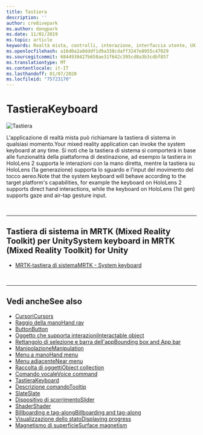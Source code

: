 ```yaml
---
title: Tastiera
description: ''
author: cre8ivepark
ms.author: dongpark
ms.date: 11/01/2019
ms.topic: article
keywords: Realtà mista, controlli, interazione, interfaccia utente, UX
ms.openlocfilehash: a16d0a2a8dddf1d9a338cdaff3247e8955c47029
ms.sourcegitcommit: 6844930427b658ae31f642c395cd8a3b3cdbf857
ms.translationtype: MT
ms.contentlocale: it-IT
ms.lasthandoff: 01/07/2020
ms.locfileid: "75723170"
---
```

# <a name="keyboard"></a><span data-ttu-id="c916c-103">Tastiera</span><span class="sxs-lookup"><span data-stu-id="c916c-103">Keyboard</span></span>

![Tastiera](images/UX/UX_Hero_Keyboard.jpg)

<span data-ttu-id="c916c-105">L'applicazione di realtà mista può richiamare la tastiera di sistema in qualsiasi momento.</span><span class="sxs-lookup"><span data-stu-id="c916c-105">Your mixed reality application can invoke the system keyboard at any time.</span></span> <span data-ttu-id="c916c-106">Si noti che la tastiera di sistema si comporterà in base alle funzionalità della piattaforma di destinazione, ad esempio la tastiera in HoloLens 2 supporta le interazioni con la mano diretta, mentre la tastiera su HoloLens (1a generazione) supporta lo sguardo e l'input del movimento del tocco aereo.</span><span class="sxs-lookup"><span data-stu-id="c916c-106">Note that the system keyboard will behave according to the target platform's capabilities, for example the keyboard on HoloLens 2 supports direct hand interactions, while the keyboard on HoloLens (1st gen) supports gaze and air-tap gesture input.</span></span>


<br>

---

## <a name="system-keyboard-in-mrtk-mixed-reality-toolkit-for-unity"></a><span data-ttu-id="c916c-107">Tastiera di sistema in MRTK (Mixed Reality Toolkit) per Unity</span><span class="sxs-lookup"><span data-stu-id="c916c-107">System keyboard in MRTK (Mixed Reality Toolkit) for Unity</span></span>

* [<span data-ttu-id="c916c-108">MRTK-tastiera di sistema</span><span class="sxs-lookup"><span data-stu-id="c916c-108">MRTK - System keyboard</span></span>](https://microsoft.github.io/MixedRealityToolkit-Unity/Documentation/README_SystemKeyboard.html)

<br>

---

## <a name="see-also"></a><span data-ttu-id="c916c-109">Vedi anche</span><span class="sxs-lookup"><span data-stu-id="c916c-109">See also</span></span>

* [<span data-ttu-id="c916c-110">Cursori</span><span class="sxs-lookup"><span data-stu-id="c916c-110">Cursors</span></span>](cursors.md)
* [<span data-ttu-id="c916c-111">Raggio della mano</span><span class="sxs-lookup"><span data-stu-id="c916c-111">Hand ray</span></span>](point-and-commit.md)
* [<span data-ttu-id="c916c-112">Button</span><span class="sxs-lookup"><span data-stu-id="c916c-112">Button</span></span>](button.md)
* [<span data-ttu-id="c916c-113">Oggetto che supporta interazioni</span><span class="sxs-lookup"><span data-stu-id="c916c-113">Interactable object</span></span>](interactable-object.md)
* [<span data-ttu-id="c916c-114">Rettangolo di selezione e barra dell'app</span><span class="sxs-lookup"><span data-stu-id="c916c-114">Bounding box and App bar</span></span>](app-bar-and-bounding-box.md)
* [<span data-ttu-id="c916c-115">Manipolazione</span><span class="sxs-lookup"><span data-stu-id="c916c-115">Manipulation</span></span>](direct-manipulation.md)
* [<span data-ttu-id="c916c-116">Menu a mano</span><span class="sxs-lookup"><span data-stu-id="c916c-116">Hand menu</span></span>](hand-menu.md)
* [<span data-ttu-id="c916c-117">Menu adiacente</span><span class="sxs-lookup"><span data-stu-id="c916c-117">Near menu</span></span>](near-menu.md)
* [<span data-ttu-id="c916c-118">Raccolta di oggetti</span><span class="sxs-lookup"><span data-stu-id="c916c-118">Object collection</span></span>](object-collection.md)
* [<span data-ttu-id="c916c-119">Comando vocale</span><span class="sxs-lookup"><span data-stu-id="c916c-119">Voice command</span></span>](voice-input.md)
* [<span data-ttu-id="c916c-120">Tastiera</span><span class="sxs-lookup"><span data-stu-id="c916c-120">Keyboard</span></span>](keyboard.md)
* [<span data-ttu-id="c916c-121">Descrizione comando</span><span class="sxs-lookup"><span data-stu-id="c916c-121">Tooltip</span></span>](tooltip.md)
* [<span data-ttu-id="c916c-122">Slate</span><span class="sxs-lookup"><span data-stu-id="c916c-122">Slate</span></span>](slate.md)
* [<span data-ttu-id="c916c-123">Dispositivo di scorrimento</span><span class="sxs-lookup"><span data-stu-id="c916c-123">Slider</span></span>](slider.md)
* [<span data-ttu-id="c916c-124">Shader</span><span class="sxs-lookup"><span data-stu-id="c916c-124">Shader</span></span>](shader.md)
* [<span data-ttu-id="c916c-125">Billboarding e tag-along</span><span class="sxs-lookup"><span data-stu-id="c916c-125">Billboarding and tag-along</span></span>](billboarding-and-tag-along.md)
* [<span data-ttu-id="c916c-126">Visualizzazione dello stato</span><span class="sxs-lookup"><span data-stu-id="c916c-126">Displaying progress</span></span>](progress.md)
* [<span data-ttu-id="c916c-127">Magnetismo di superficie</span><span class="sxs-lookup"><span data-stu-id="c916c-127">Surface magnetism</span></span>](surface-magnetism.md)
